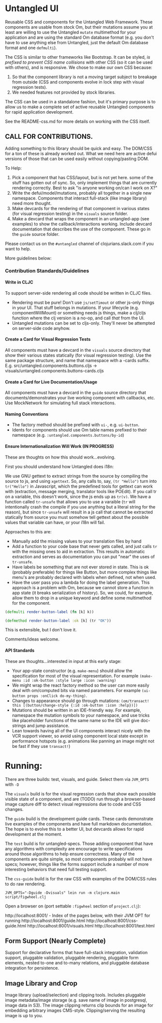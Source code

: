 # Untangled UI

Reusable CSS and components for the Untangled Web Framework. These components are usable from stock Om, but their mutations
assume you at least are willing to use the Untangled `mutate` multimethod for your application and are using
the standard Om database format (e.g. you don't have to use anything else from Untangled, just the 
default Om database format and one `defmulti`).

The CSS is similar to other frameworks like Bootstrap. It can be styled, *is prefixed to prevent CSS name collisions* with other
CSS (so it can be used with others), and is responsive. We chose to make our own CSS because:

1. So that the component library is not a moving target subject to breakage from outside (CSS and components evolve in
lock step with visual regression tests).
2. We needed features not provided by stock libraries.

The CSS can be used in a standalone fashion, but it's primary purpose is to allow us to make a complete set of active
reusable Untangled components for rapid application development.

See the README-css.md for more details on working with the CSS itself. 

## CALL FOR CONTRIBUTIONS.

Adding something to this library should be quick and easy. The DOM/CSS 
for a ton of these is already worked out. What we
need here are active defui versions of those that can be used easily 
without copying/pasting DOM.

To Help:

1. Pick a component that has CSS/layout, but is not yet here. 
some of the stuff has gotten out of sync. So, only implement things that are currently
rendering correctly. Best to ask "is anyone working on/can I work on X?"
2. Write the defui/model/mutations, probably all together in a single new namespace.
Components that interact full-stack (like image library) need more thought.
2. Make devcards for the rendering of that component in various states (for
visual regression testing) in the `visuals` source folder.
3. Make a devcard that wraps the component in an untangled-app (see examples)
to show the callback/interactions working. Include devcard documentation that
describes the use of the component. These go in the `guide` source folder.

Please contact us on the `#untangled` channel of clojurians.slack.com if you 
want to help.

More guidelines below:

### Contribution Standards/Guidelines

#### Write in CLJC

To support server-side rendering all code should be written in CLJC files. 

- Rendering must be pure! Don't use `js/setTimout` or other js-only things in your UI. That stuff belongs in mutations.
If your lifecycle (e.g. componentWillMount) or something needs js things, make a clj/cljs function where the clj version 
is a no-op, and call *that* from the UI.
- Untangled mutations can be set to cljs-only. They'll never be attempted on server-side code anyhow.

#### Create a Card for Visual Regression Tests

All components must have a devcard in the `visuals` source directory that show their various states 
statically (for visual regression testing). Use the same package structure, and name that namespace with a -cards suffix.
E.g. src/untangled.components.buttons.cljs -> visuals/untangled.components.buttons-cards.cljs

#### Create a Card for Live Documentation/Usage

All components must have a devcard in the `guide` source directory that documents/demonstrates
your live working component with callbacks, etc. Use MockNetwork for simulating full stack interactions.

#### Naming Conventions

- The factory method should be prefixed with `ui-`, e.g. `ui-button`.
- Idents for components should use Om table names prefixed to their namespace (e.g. `:untangled.components.buttons/by-id`)

#### Ensure Internationalization Will Work (IN PROGRESS)

These are thoughts on how this should work...evolving.

First you should understand how Untangled does i18n:

We use GNU gettext to extract strings from the source by compiling the source to js, and using `xgettext`. So, any
calls to, say, `(tr "Hello")` turn into `tr("Hello")` in Javascript, which the predefined tools for gettext can work with
(extraction, message merging, translator tools like POEdit). If you call tr on a variable, this doesn't work, since the
js ends up as `tr(v)`. We have a function called `tr-unsafe` that allows you to use a varaible (`tr` will intentionally
crash the compile if you use anything but a literal string for the reason), but since `tr-unsafe` will result in a js call that 
cannot be extracted statically from source you must somehow tell gettext about the possible values that variable can have, 
or your i18n will fail.

Approaches to this are:
- Manually add the missing values to your translation files by hand
- Add a function to your code base that never gets called, and just calls `tr` with the missing ones to aid in extraction.
This results in automatic extraction and serves as documentation you can put "near" the uses of `tr-unsafe`. 
- Have labels be something that are not ever stored in state. This is ok (probably preferable) for things like Button, 
but more complex things like menu's are probably declared with labels when defined, not when used.
- Have the user pass you a lambda for doing the label generation. This approach is a problem with Om, because we cannot 
store a function in app state (it breaks serialization of history). So,
we could, for example, allow them to drop in a unique keyword and define some multimethod for the component.

```clj
(defmulti render-button-label (fn [k] k))

(defmethod render-button-label :ok [k] (tr "OK"))
```

This is extensible, but I don't love it.

Comments/ideas welcome.


#### API Standards

These are thoughts...interested in input at this early stage:

- Your app-state constructor (e.g. `make-menu`) should allow the specification for most of the visual representation. For
example `(make-menu :id :ok-button :style large :icon :warning)`
- We might wrap the react factory method so the user can more easily deal with om/computed bits via named parameters. 
For example `(ui-button props :onClick do-my-thing)`. 
- Changes to appearance should go through mutations: `(om/transact! this [(button/change-style {:id :ok-button :icon :help})])`
- Mutations should be written in an IDE-friendly way. For example, namespace the mutation symbols to your namespace, and
use tricks like placeholder functions of the same name so the IDE will give doc-strings and jump assistance.
- Lean towards having all of the UI components interact nicely with the VCR support viewer, so avoid using component
local state except in performance hotspots (e.g. animations like panning an image might not be fast if they use 
`transact!`)

# Running:

There are three builds: test, visuals, and guide. Select them via `JVM_OPTS` with `-D`

The `visuals` build is for the visual regression cards that show each possible visible state of a component, and are
(TODO) run through a browser-based image capture diff to detect visual regressions due to code and CSS changes.

The `guide` build is the development guide cards. These cards demonstrate live examples of the components and have full
markdown documentation. The hope is to evolve this to a better UI, but devcards allows for rapid development at the 
moment.

The `test` build is for untangled-specs. Those adding component that have any algorithms with complexity are encourage to
write specifications around those algorithms to help ensure correctness. Many of the components are quite simple, so
most components probably will not have specs; however, things like the forms support include a number of more interesting
behaviors that need full testing support.

The `css-guide` build is for the raw CSS with examples of the DOM/CSS rules to do raw rendering.

```
JVM_OPTS="-Dguide -Dvisuals" lein run -m clojure.main script/figwheel.clj
```

Open a browser on (port settable `:figwheel` section of `project.clj`):

http://localhost:8001/     - Index of the pages below, with their JVM OPT for running
http://localhost:8001/guide.html
http://localhost:8001/css-guide.html
http://localhost:8001/visuals.html
http://localhost:8001/test.html

## Form Support (Nearly Complete)

Support for declarative forms that have full-stack integration, validation
support, pluggable validation, pluggable rendering, pluggable form elements, 
nested to-one and to-many relations, and pluggable database integration for
persistence.

## Image Library and Crop

Image library (upload/selection) and clipping tools. Includes pluggable
image metadata/image storage (e.g. save name of image in postgresql, image
data in S3). The image clipping returns clip bounds for an image for 
embedding arbitrary images CMS-style. Clipping/serving the resulting
image is up to you.

